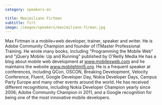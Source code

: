 ```yaml
---
category: speakers-en

title: Maximiliano Firtman
subtitle: firt
image: /images/speakers/maximiliano-firman.jpg
---
```

Max Firtman is a mobile+web developer, trainer, speaker and writer. He is Adobe Community Champion and founder of ITMaster Professional Training. He wrote many books, including "Programming the Mobile Web" and "jQuery Mobile: Up and Running" published by O'Reilly Media
He has a blog about mobile web development at <a href="\\www.mobilexweb.com" rel="external">www.mobilexweb.com</a> and he maintains the website <a href="\\www.mobilehtml5.org" rel="external">www.mobilehtml5.org</a>.
He is a frequent speaker at conferences, including QCon, OSCON, Breaking Development, Velocity Conference, Fluent, Google Developer Day, Nokia Developer Days, Campus Party Europe and many other events around the world.
He has received different recognitions, including Nokia Developer Champion yearly since 2006; Adobe Community Champion in 2011, and a Google recognition for being one of the most innovative mobile developers. 